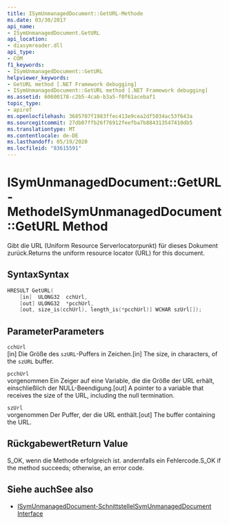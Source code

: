 ```yaml
---
title: ISymUnmanagedDocument::GetURL-Methode
ms.date: 03/30/2017
api_name:
- ISymUnmanagedDocument.GetURL
api_location:
- diasymreader.dll
api_type:
- COM
f1_keywords:
- ISymUnmanagedDocument::GetURL
helpviewer_keywords:
- GetURL method [.NET Framework debugging]
- ISymUnmanagedDocument::GetURL method [.NET Framework debugging]
ms.assetid: 60600178-c2b5-4cab-b3a5-f0f61acebaf1
topic_type:
- apiref
ms.openlocfilehash: 3685707f1983ffec413e9cea2df5034ac53f643a
ms.sourcegitcommit: 27db07ffb26f76912feefba7b884313547410db5
ms.translationtype: MT
ms.contentlocale: de-DE
ms.lasthandoff: 05/19/2020
ms.locfileid: "83615591"
---
```

# <a name="isymunmanageddocumentgeturl-method"></a><span data-ttu-id="f5ad5-102">ISymUnmanagedDocument::GetURL-Methode</span><span class="sxs-lookup"><span data-stu-id="f5ad5-102">ISymUnmanagedDocument::GetURL Method</span></span>
<span data-ttu-id="f5ad5-103">Gibt die URL (Uniform Resource Serverlocatorpunkt) für dieses Dokument zurück.</span><span class="sxs-lookup"><span data-stu-id="f5ad5-103">Returns the uniform resource locator (URL) for this document.</span></span>  
  
## <a name="syntax"></a><span data-ttu-id="f5ad5-104">Syntax</span><span class="sxs-lookup"><span data-stu-id="f5ad5-104">Syntax</span></span>  
  
```cpp  
HRESULT GetURL(  
    [in]  ULONG32  cchUrl,  
    [out] ULONG32  *pcchUrl,  
    [out, size_is(cchUrl), length_is(*pcchUrl)] WCHAR szUrl[]);  
```  
  
## <a name="parameters"></a><span data-ttu-id="f5ad5-105">Parameter</span><span class="sxs-lookup"><span data-stu-id="f5ad5-105">Parameters</span></span>  
 `cchUrl`  
 <span data-ttu-id="f5ad5-106">[in] Die Größe des `szURL`-Puffers in Zeichen.</span><span class="sxs-lookup"><span data-stu-id="f5ad5-106">[in] The size, in characters, of the `szURL` buffer.</span></span>  
  
 `pcchUrl`  
 <span data-ttu-id="f5ad5-107">vorgenommen Ein Zeiger auf eine Variable, die die Größe der URL erhält, einschließlich der NULL-Beendigung.</span><span class="sxs-lookup"><span data-stu-id="f5ad5-107">[out] A pointer to a variable that receives the size of the URL, including the null termination.</span></span>  
  
 `szUrl`  
 <span data-ttu-id="f5ad5-108">vorgenommen Der Puffer, der die URL enthält.</span><span class="sxs-lookup"><span data-stu-id="f5ad5-108">[out] The buffer containing the URL.</span></span>  
  
## <a name="return-value"></a><span data-ttu-id="f5ad5-109">Rückgabewert</span><span class="sxs-lookup"><span data-stu-id="f5ad5-109">Return Value</span></span>  
 <span data-ttu-id="f5ad5-110">S_OK, wenn die Methode erfolgreich ist. andernfalls ein Fehlercode.</span><span class="sxs-lookup"><span data-stu-id="f5ad5-110">S_OK if the method succeeds; otherwise, an error code.</span></span>  
  
## <a name="see-also"></a><span data-ttu-id="f5ad5-111">Siehe auch</span><span class="sxs-lookup"><span data-stu-id="f5ad5-111">See also</span></span>

- [<span data-ttu-id="f5ad5-112">ISymUnmanagedDocument-Schnittstelle</span><span class="sxs-lookup"><span data-stu-id="f5ad5-112">ISymUnmanagedDocument Interface</span></span>](isymunmanageddocument-interface.md)
